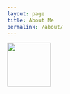 ```yaml
---
layout: page
title: About Me
permalink: /about/
---
```

<!-- ![image tooltip here](/assets/images/deep.jpg) -->
<img align="left" width="100" height="100" src="tinkerbox/assets/images/deep.jpg">
